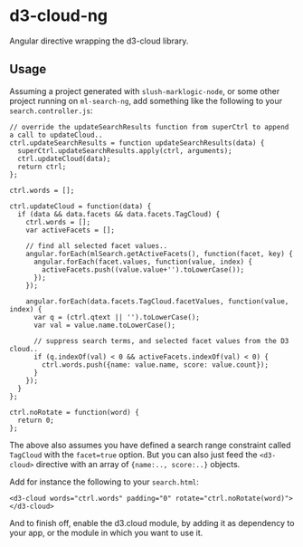 # d3-cloud-ng
Angular directive wrapping the d3-cloud library.

## Usage

Assuming a project generated with `slush-marklogic-node`, or some other project running on `ml-search-ng`, add something like the following to your `search.controller.js`:

    // override the updateSearchResults function from superCtrl to append a call to updateCloud..
    ctrl.updateSearchResults = function updateSearchResults(data) {
      superCtrl.updateSearchResults.apply(ctrl, arguments);
      ctrl.updateCloud(data);
      return ctrl;
    };
    
    ctrl.words = [];
    
    ctrl.updateCloud = function(data) {
      if (data && data.facets && data.facets.TagCloud) {
        ctrl.words = [];
        var activeFacets = [];
        
        // find all selected facet values..
        angular.forEach(mlSearch.getActiveFacets(), function(facet, key) {
          angular.forEach(facet.values, function(value, index) {
            activeFacets.push((value.value+'').toLowerCase());
          });
        });
        
        angular.forEach(data.facets.TagCloud.facetValues, function(value, index) {
          var q = (ctrl.qtext || '').toLowerCase();
          var val = value.name.toLowerCase();
          
          // suppress search terms, and selected facet values from the D3 cloud..
          if (q.indexOf(val) < 0 && activeFacets.indexOf(val) < 0) {
            ctrl.words.push({name: value.name, score: value.count});
          }
        });
      }
    };
    
    ctrl.noRotate = function(word) {
      return 0;
    };

The above also assumes you have defined a search range constraint called `TagCloud` with the `facet=true` option. But you can also just feed the `<d3-cloud>` directive with an array of `{name:.., score:..}` objects.

Add for instance the following to your `search.html`:

    <d3-cloud words="ctrl.words" padding="0" rotate="ctrl.noRotate(word)"></d3-cloud>

And to finish off, enable the d3.cloud module, by adding it as dependency to your app, or the module in which you want to use it.
